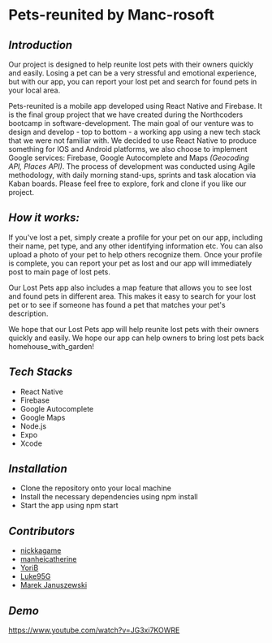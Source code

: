 # Pets-reunited by Manc-rosoft

## _Introduction_

Our project is designed to help reunite lost pets with their owners quickly and easily. Losing a pet can be a very stressful and emotional experience, but with our app, you can report your lost pet and search for found pets in your local area.

Pets-reunited is a mobile app developed using React Native and Firebase. It is the final group project that we have created during the Northcoders bootcamp in software-development. The main goal of our venture was to design and develop - top to bottom - a working app using a new tech stack that we were not familiar with. We decided to use React Native to produce something for IOS and Android platforms, we also choose to implement Google services: Firebase, Google Autocomplete and Maps _(Geocoding API, Places API)_. The process of development was conducted using Agile methodology, with daily morning stand-ups, sprints and task alocation via Kaban boards.
Please feel free to explore, fork and clone if you like our project.

## _How it works:_

If you've lost a pet, simply create a profile for your pet on our app, including their name, pet type, and any other identifying information etc. You can also upload a photo of your pet to help others recognize them. Once your profile is complete, you can report your pet as lost and our app will immediately post to main page of lost pets.

Our Lost Pets app also includes a map feature that allows you to see lost and found pets in different area. This makes it easy to search for your lost pet or to see if someone has found a pet that matches your pet's description.

We hope that our Lost Pets app will help reunite lost pets with their owners quickly and easily. We hope our app can help owners to bring lost pets back homehouse_with_garden!

## _Tech Stacks_

- React Native
- Firebase
- Google Autocomplete
- Google Maps
- Node.js
- Expo
- Xcode

## _Installation_ 

- Clone the repository onto your local machine
- Install the necessary dependencies using npm install
- Start the app using npm start

## _Contributors_

- [nickkagame](https://github.com/nickkagame)
- [manheicatherine](https://github.com/manheicatherine)
- [YoriB](https://github.com/YoriB)
- [Luke95G](https://github.com/Luke95G)
- [Marek Januszewski](https://github.com/MarekJanu)

## _Demo_

https://www.youtube.com/watch?v=JG3xi7KOWRE
